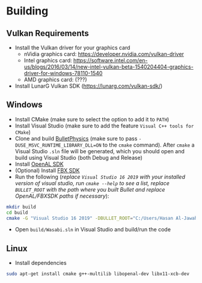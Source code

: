 # Building
## Vulkan Requirements
- Install the Vulkan driver for your graphics card
    - nVidia graphics card: https://developer.nvidia.com/vulkan-driver
    - Intel graphics card: https://software.intel.com/en-us/blogs/2016/03/14/new-intel-vulkan-beta-1540204404-graphics-driver-for-windows-78110-1540
    - AMD graphics card: (???)
- Install LunarG Vulkan SDK (https://lunarg.com/vulkan-sdk/)

## Windows
- Install CMake (make sure to select the option to add it to `PATH`)
- Install Visual Studio (make sure to add the feature `Visual C++ tools for CMake`)
- Clone and build [BulletPhysics](https://github.com/bulletphysics/bullet3) (make sure to pass `-DUSE_MSVC_RUNTIME_LIBRARY_DLL=ON` to the `cmake` command). After `cmake` a Visual Studio `.sln` file will be generated, which you should open and build using Visual Studio (both Debug and Release)
- Install [OpenAL SDK](https://www.openal.org/)
- (Optional) Install [FBX SDK](https://www.autodesk.com/developer-network/platform-technologies/fbx-sdk-2019-0)
- Run the following (*replace `Visual Studio 16 2019` with your installed version of visual studio, run `cmake --help` to see a list, replace `BULLET_ROOT` with the path where you built Bullet and replace OpenAL/FBXSDK paths if necessary*):
```bash
mkdir build
cd build
cmake -G "Visual Studio 16 2019" -DBULLET_ROOT="C:/Users/Hasan Al-Jawaheri/Documents/bullet3-2.88/build" -DBULLET_INCLUDE_DIR="C:/Users/Hasan Al-Jawaheri/Documents/bullet3-2.88/src" -DOPENAL_INCLUDE_DIR="c:/Program Files (x86)/OpenAL 1.1 SDK/include" -DOPENAL_LIBRARY="c:/Program Files (x86)/OpenAL 1.1 SDK/libs/Win64/OpenAL32.lib" -DFBXSDK_ROOT="C:/Program Files/Autodesk/FBX/FBX SDK/2019.0" ..
```
- Open `build/Wasabi.sln` in Visual Studio and build/run the code

## Linux
- Install dependencies
```bash
sudo apt-get install cmake g++-multilib libopenal-dev libx11-xcb-dev
```
